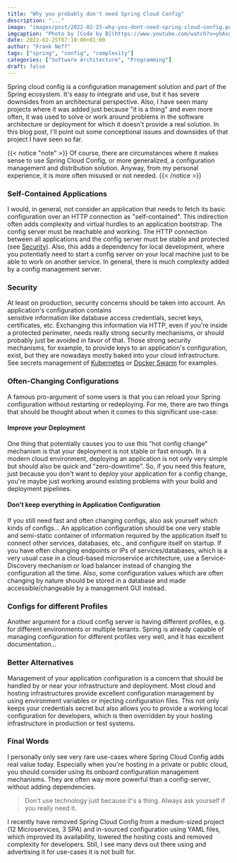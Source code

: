 ```yaml
---
title: "Why you probably don't need Spring Cloud Config"
description: "..."
image: "images/post/2022-02-25-why-you-dont-need-spring-cloud-config.png"
imgcaption: "Photo by [Code by B](https://www.youtube.com/watch?v=yhAsgwhSGXs) from [YouTube](https://www.youtube.com/)"
date: 2022-02-25T07:10:00+01:00
author: "Frank Neff"
tags: ["spring", "config", "complexity"]
categories: ["Software Architecture", "Programming"]
draft: false
---
```


Spring cloud config is a configuration management solution and part of the Spring ecosystem. It's easy to integrate and
use, but it has severe downsides from an architectural perspective. Also, I have seen many projects where
it was added just because "it is a thing" and even more often, it was used to solve or work around problems in the
software architecture or deployment for which it doesn't provide a real solution. In this blog post, I'll point out some
conceptional issues and downsides of that project I have seen so far.

<!--more-->

{{< notice "note" >}}
Of course, there are circumstances where it makes sense to use Spring Cloud Config, or more generalized, a configuration
management and distribution solution. Anyway, from my personal experience, it is more often misused or not needed.
{{< /notice >}}

### Self-Contained Applications

I would, in general, not consider an application that needs to fetch its basic configuration over an HTTP connection
as "self-contained". This indirection often adds complexity and virtual hurdles to an application bootstrap. The
config server must be reachable and working. The HTTP connection between all applications and the config server must be
stable and protected (see [Security](#Security)). Also, this adds a dependency for local development, where you
potentially need to start a config server on your local machine just to be able to work on another service. In general,
there is much complexity added by a config management server.

### Security

At least on production, security concerns should be taken into account. An application's configuration contains  
sensitive information like database access credentials, secret keys, certificates, etc. Exchanging this information via
HTTP, even if you're inside a protected perimeter, needs really strong security mechanisms, or should probably just be
avoided in favor of that. Those strong security mechanisms, for example, to provide keys to an application's 
configuration, exist, but they are nowadays mostly baked into your cloud infrastructure. See secrets management of
[Kubernetes](https://kubernetes.io/docs/concepts/configuration/secret/) or
[Docker Swarm](https://docs.docker.com/engine/swarm/secrets/) for examples.

### Often-Changing Configurations

A famous pro-argument of some users is that you can reload your Spring configuration without restarting or
redeploying. For me, there are two things that should be thought about when it comes to this significant use-case:

#### Improve your Deployment

One thing that potentially causes you to use this "hot config change" mechanism is that your deployment is not stable
or fast enough. In a modern cloud environment, deploying an application is not only very simple but should also be quick
and "zero-downtime". So, if you need this feature, just because you don't want to deploy your application for a config
change, you're maybe just working around existing problems with your build and deployment pipelines.

#### Don't keep everything in Application Configuration

If you still need fast and often changing configs, also ask yourself which kinds of configs... An application
configuration should be one very stable and semi-static container of information required by the application itself to
connect other services, databases, etc., and configure itself on startup. If you have often changing endpoints or IPs of
services/databases, which is a very usual case in a cloud-based microservice architecture, use a Service-Discovery
mechanism or load balancer instead of changing the configuration all the time. Also, some configuration values which are
often changing by nature should be stored in a database and made accessible/changeable by a management GUI instead.

### Configs for different Profiles

Another argument for a cloud config server is having different profiles, e.g. for different environments or multiple 
tenants. Spring is already capable of managing configuration for different profiles very well, and it has excellent 
documentation...

### Better Alternatives

Management of your application configuration is a concern that should be handled by or near your infrastructure and
deployment. Most cloud and hosting infrastructures provide excellent configuration management by using environment
variables or injecting configuration files. This not only keeps your credentials secret but also allows you to provide
a working local configuration for developers, which is then overridden by your hosting infrastructure in production or test
systems.

### Final Words

I personally only see very rare use-cases where Spring Cloud Config adds real value today. Especially when you're
hosting in a private or public cloud, you should consider using its onboard configuration management mechanisms.
They are often way more powerful than a config-server, without adding dependencies.

> Don't use technology just because it's a thing. Always ask yourself if you really need it.

I recently have removed Spring Cloud Config from a medium-sized project (12 Microservices, 3 SPA) and in-sourced 
configuration using YAML files, which improved its availability, lowered the hosting costs and removed complexity for 
developers. Still, I see many devs out there using and advertising it for use-cases it is not built for.

